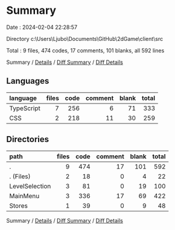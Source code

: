 # Summary

Date : 2024-02-04 22:28:57

Directory c:\\Users\\Ljubo\\Documents\\GitHub\\2dGame\\client\\src

Total : 9 files,  474 codes, 17 comments, 101 blanks, all 592 lines

Summary / [Details](details.md) / [Diff Summary](diff.md) / [Diff Details](diff-details.md)

## Languages
| language | files | code | comment | blank | total |
| :--- | ---: | ---: | ---: | ---: | ---: |
| TypeScript | 7 | 256 | 6 | 71 | 333 |
| CSS | 2 | 218 | 11 | 30 | 259 |

## Directories
| path | files | code | comment | blank | total |
| :--- | ---: | ---: | ---: | ---: | ---: |
| . | 9 | 474 | 17 | 101 | 592 |
| . (Files) | 2 | 18 | 0 | 4 | 22 |
| LevelSelection | 3 | 81 | 0 | 19 | 100 |
| MainMenu | 3 | 336 | 17 | 69 | 422 |
| Stores | 1 | 39 | 0 | 9 | 48 |

Summary / [Details](details.md) / [Diff Summary](diff.md) / [Diff Details](diff-details.md)